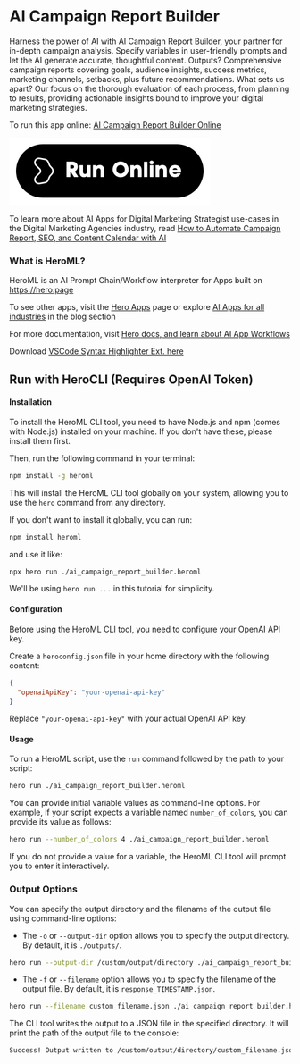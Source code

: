 # AI Campaign Report Builder

Harness the power of AI with AI Campaign Report Builder, your partner for in-depth campaign analysis. Specify variables in user-friendly prompts and let the AI generate accurate, thoughtful content. Outputs? Comprehensive campaign reports covering goals, audience insights, success metrics, marketing channels, setbacks, plus future recommendations. What sets us apart? Our focus on the thorough evaluation of each process, from planning to results, providing actionable insights bound to improve your digital marketing strategies.

To run this app online: [AI Campaign Report Builder Online](https://hero.page/app/ai-campaign-report-builder-ai-powered-comprehensive-campaign-analysis/bmXSSyyfAHRmC9bULbEs)

[![Run AI Campaign Report Builder Online](/assets/run.svg)](https://hero.page/app/ai-campaign-report-builder-ai-powered-comprehensive-campaign-analysis/bmXSSyyfAHRmC9bULbEs)

To learn more about AI Apps for Digital Marketing Strategist use-cases in the Digital Marketing Agencies industry, read [How to Automate Campaign Report, SEO, and Content Calendar with AI](https://hero.page/blog/ai/digital-marketing-agencies/how-to-automate-campaign-report-seo-and-content-calendar-with-ai/170838)

### What is HeroML?
HeroML is an AI Prompt Chain/Workflow interpreter for Apps built on https://hero.page 

To see other apps, visit the [Hero Apps](https://hero.page/apps) page or explore [AI Apps for all industries](https://hero.page/blog) in the blog section

For more documentation, visit [Hero docs, and learn about AI App Workflows](https://hero.page/tutorials/introduction-to-heroml)

Download [VSCode Syntax Highlighter Ext. here](https://marketplace.visualstudio.com/items?itemName=hero-page.heroml)

## Run with HeroCLI (Requires OpenAI Token)

#### Installation

To install the HeroML CLI tool, you need to have Node.js and npm (comes with Node.js) installed on your machine. If you don't have these, please install them first. 

Then, run the following command in your terminal:

```bash
npm install -g heroml
```

This will install the HeroML CLI tool globally on your system, allowing you to use the `hero` command from any directory.

If you don't want to install it globally, you can run:

```bash
npm install heroml
```

and use it like:

```bash
npx hero run ./ai_campaign_report_builder.heroml
```

We'll be using `hero run ...` in this tutorial for simplicity.

#### Configuration

Before using the HeroML CLI tool, you need to configure your OpenAI API key. 

Create a `heroconfig.json` file in your home directory with the following content:

```json
{
  "openaiApiKey": "your-openai-api-key"
}
```

Replace `"your-openai-api-key"` with your actual OpenAI API key.

#### Usage

To run a HeroML script, use the `run` command followed by the path to your script:

```bash
hero run ./ai_campaign_report_builder.heroml
```

You can provide initial variable values as command-line options. For example, if your script expects a variable named `number_of_colors`, you can provide its value as follows:

```bash
hero run --number_of_colors 4 ./ai_campaign_report_builder.heroml
```

If you do not provide a value for a variable, the HeroML CLI tool will prompt you to enter it interactively.

### Output Options

You can specify the output directory and the filename of the output file using command-line options:

- The `-o` or `--output-dir` option allows you to specify the output directory. By default, it is `./outputs/`.

```bash
hero run --output-dir /custom/output/directory ./ai_campaign_report_builder.heroml
```

- The `-f` or `--filename` option allows you to specify the filename of the output file. By default, it is `response_TIMESTAMP.json`.

```bash
hero run --filename custom_filename.json ./ai_campaign_report_builder.heroml
```

The CLI tool writes the output to a JSON file in the specified directory. It will print the path of the output file to the console:

```bash
Success! Output written to /custom/output/directory/custom_filename.json
```

